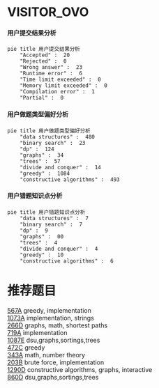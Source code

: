 # VISITOR_OVO

<!-- tabs:start -->



#### **用户提交结果分析**

```mermaid
pie title 用户提交结果分析
    "Accepted" :  20
    "Rejected" :  0
    "Wrong answer" :  23
    "Runtime error" :  6
    "Time limit exceeded" :  0
    "Memory limit exceeded" :  0
    "Compilation error" :  1
    "Partial" :  0
```

#### **用户做题类型偏好分析**

```mermaid
pie title 用户做题类型偏好分析
    "data structures" :  480
    "binary search" :  23
    "dp" :  124
    "graphs" :  34
    "trees" :  57
    "divide and conquer" :  14
    "greedy" :  1084
    "constructive algorithms" :  493
```
#### **用户错题知识点分析**

```mermaid
pie title 用户错题知识点分析
    "data structures" :  7
    "binary search" :  7
    "dp" :  9
    "graphs" :  00
    "trees" :  4
    "divide and conquer" :  4
    "greedy" :  10
    "constructive algorithms" :  6
```



<!-- tabs:end -->
# 推荐题目
[567A](https://codeforces.com/contest/567/problem/A)		greedy,
                        implementation		  
[1073A](https://codeforces.com/contest/1073/problem/A)		implementation,
                        strings		  
[266D](https://codeforces.com/contest/266/problem/D)		graphs,
                        math,
                        shortest paths		  
[719A](https://codeforces.com/contest/719/problem/A)		implementation		  
[1087E](https://codeforces.com/contest/1087/problem/E)		dsu,graphs,sortings,trees		  
[472C](https://codeforces.com/contest/472/problem/C)		greedy		  
[343A](https://codeforces.com/contest/343/problem/A)		math,
                        number theory		  
[203B](https://codeforces.com/contest/203/problem/B)		brute force,
                        implementation		  
[1290D](https://codeforces.com/contest/1290/problem/D)		constructive algorithms,
                        graphs,
                        interactive		  
[860D](https://codeforces.com/contest/860/problem/D)		dsu,graphs,sortings,trees		  
